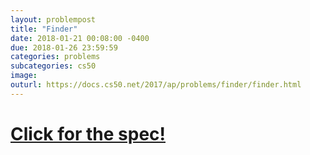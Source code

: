 ```yaml
---
layout: problempost
title: "Finder"
date: 2018-01-21 00:08:00 -0400
due: 2018-01-26 23:59:59
categories: problems
subcategories: cs50
image:
outurl: https://docs.cs50.net/2017/ap/problems/finder/finder.html
---
```


# [Click for the spec!]({{page.outurl}})
